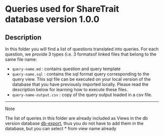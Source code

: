 # Queries used for ShareTrait database version 1.0.0

## Description

In this folder you will find a list of questions translated into queries. For each question, we provide 3 types (i.e. 3 formatsof linked files that belong to the same file name:
- `query-name.md` : contains question and query template
- `query-name.sql` : contains the sql format query corresponding to the query view. This sql file can be executed on your local version of the database that you have previously imported locally. Please read the description below for learning how to execute these files.
- `query-name-output.csv` : copy of the query output loaded in a csv file.  


---
> [!NOTE] 
The list of queries in this folder are already included as Views in the db version database [db-export](https://github.com/ShareTraitProject/ShareTraitDatabase/tree/main/sharetrait-database-v1/db-export), thus you do not have to add them in the database, but you can select * from view name already
